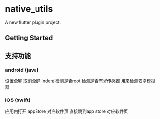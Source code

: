 # native_utils

A new flutter plugin project.

## Getting Started

## 支持功能

### android (java)

设置全屏 
取消全屏
Indent
检测是否root
检测是否有光传感器 用来检测安卓模拟器


### IOS (swift)

应用内打开 appStore 对应软件页
直接跳到app store 对应软件页
